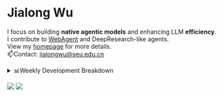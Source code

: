 #  Jialong Wu

I focus on building **native agentic models** and enhancing LLM **efficiency**.<br>
I contribute to [WebAgent](https://github.com/Alibaba-NLP/WebAgent) and DeepResearch-like agents.<br>
View my [homepage](https://callanwu.github.io/) for more details. <br>
📫Contact: jialongwu@seu.edu.cn

<details><summary>📊Weekly Development Breakdown</summary>

<!--START_SECTION:waka-->

```txt
From: 18 June 2025 - To: 25 June 2025

Total Time: 6 hrs 18 mins

Python       4 hrs 54 mins   ███████████████████▒░░░░░   77.80 %
Markdown     27 mins         █▓░░░░░░░░░░░░░░░░░░░░░░░   07.31 %
JSON         24 mins         █▓░░░░░░░░░░░░░░░░░░░░░░░   06.56 %
Bash         18 mins         █▒░░░░░░░░░░░░░░░░░░░░░░░   04.85 %
Text         8 mins          ▓░░░░░░░░░░░░░░░░░░░░░░░░   02.15 %
```

<!--END_SECTION:waka-->

[![wakatime](https://wakatime.com/badge/user/c6720b29-9431-4a60-bc9d-e1fb2b6bd65f.svg)](https://wakatime.com/@c6720b29-9431-4a60-bc9d-e1fb2b6bd65f)
</details>

[![](https://img.shields.io/badge/Google%20Scholar-4385FE.svg?&color=d6d6d6&style=flat-square&logo=google-scholar)](https://scholar.google.com/citations?user=6eg2m4YAAAAJ)
![](https://komarev.com/ghpvc/?username=callanwu)
